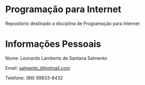 # Programação para Internet
Repositório destinado a disciplina de Programação para Internet


# Informações Pessoais

Nome: Leonardo Lamberto de Santana Salmento

Email: salmento_@hotmail.com 

Telefone: (86) 99833-8432


